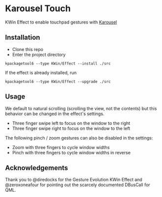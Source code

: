 # Karousel Touch
KWin Effect to enable touchpad gestures with [Karousel](https://github.com/peterfajdiga/karousel)

## Installation

- Clone this repo
- Enter the project directory

```
kpackagetool6 --type KWin/Effect --install ./src
```

If the effect is already installed, run

```
kpackagetool6 --type KWin/Effect --upgrade ./src
```

## Usage

We default to natural scrolling (scrolling the view, not the contents)
but this behavior can be changed in the effect's settings.

- Three finger swipe left to focus on the window to the right
- Three finger swipe right to focus on the window to the left

The following pinch / zoom gestures can also be disabled in the settings:
- Zoom with three fingers to cycle window widths
- Pinch with three fingers to cycle window widths in reverse

## Acknowledgements

Thank you to @diredocks for the Gesture Evolution KWin Effect and
@zeroxoneafour for pointing out the scarcely documented DBusCall for QML.
